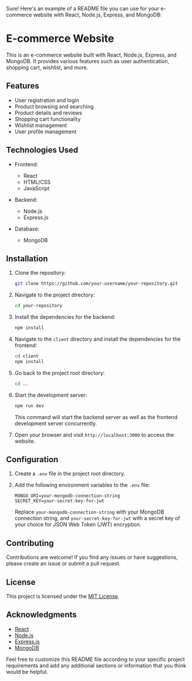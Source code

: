 Sure! Here's an example of a README file you can use for your e-commerce website with React, Node.js, Express, and MongoDB:

# E-commerce Website

This is an e-commerce website built with React, Node.js, Express, and MongoDB. It provides various features such as user authentication, shopping cart, wishlist, and more.

## Features

- User registration and login
- Product browsing and searching
- Product details and reviews
- Shopping cart functionality
- Wishlist management
- User profile management

## Technologies Used

- Frontend:
  - React
  - HTML/CSS
  - JavaScript

- Backend:
  - Node.js
  - Express.js

- Database:
  - MongoDB

## Installation

1. Clone the repository:

   ```bash
   git clone https://github.com/your-username/your-repository.git
   ```

2. Navigate to the project directory:

   ```bash
   cd your-repository
   ```

3. Install the dependencies for the backend:

   ```bash
   npm install
   ```

4. Navigate to the `client` directory and install the dependencies for the frontend:

   ```bash
   cd client
   npm install
   ```

5. Go back to the project root directory:

   ```bash
   cd ..
   ```

6. Start the development server:

   ```bash
   npm run dev
   ```

   This command will start the backend server as well as the frontend development server concurrently.

7. Open your browser and visit `http://localhost:3000` to access the website.

## Configuration

1. Create a `.env` file in the project root directory.

2. Add the following environment variables to the `.env` file:

   ```
   MONGO_URI=your-mongodb-connection-string
   SECRET_KEY=your-secret-key-for-jwt
   ```

   Replace `your-mongodb-connection-string` with your MongoDB connection string, and `your-secret-key-for-jwt` with a secret key of your choice for JSON Web Token (JWT) encryption.

## Contributing

Contributions are welcome! If you find any issues or have suggestions, please create an issue or submit a pull request.

## License

This project is licensed under the [MIT License](https://opensource.org/licenses/MIT).

## Acknowledgments

- [React](https://reactjs.org/)
- [Node.js](https://nodejs.org/)
- [Express.js](https://expressjs.com/)
- [MongoDB](https://www.mongodb.com/)

Feel free to customize this README file according to your specific project requirements and add any additional sections or information that you think would be helpful.
